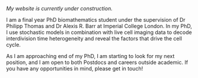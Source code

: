 *My website is currently under construction.*

I am a final year PhD biomathematics student under the supervision of Dr Philipp Thomas and Dr Alexis R. Barr at Imperial College London. In my PhD, I use stochastic models in combination with live cell imaging data to decode interdivision time heterogeneity and reveal the factors that drive the cell cycle.

As I am approaching end of my PhD, I am starting to look for my next position, and I am open to both Postdocs and careers outside academic. If you have any opportunities in mind, please get in touch!
